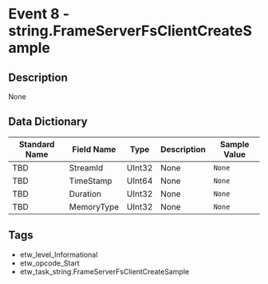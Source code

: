 # Event 8 - string.FrameServerFsClientCreateSample

## Description
None

## Data Dictionary
|Standard Name|Field Name|Type|Description|Sample Value|
|---|---|---|---|---|
|TBD|StreamId|UInt32|None|`None`|
|TBD|TimeStamp|UInt64|None|`None`|
|TBD|Duration|UInt32|None|`None`|
|TBD|MemoryType|UInt32|None|`None`|

## Tags
* etw_level_Informational
* etw_opcode_Start
* etw_task_string.FrameServerFsClientCreateSample